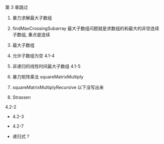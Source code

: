 
第 3 章跳过

1. 暴力求解最大子数组
   
2. findMaxCrossingSubarray
最大子数组问题就是求数组的和最大的非空连续子数组, 重点是连续

3. 最大子数组

4. 允许子数组为空
4.1-4

5. 非递归的线性时间最大子数组
4.1-5

6. 暴力矩阵乘法 squareMatrixMultiply

7. squareMatrixMultiplyRecursive
以下没写出来

8. Strassen

4.2-2 

* 4.2-3
    
* 4.2-7

* 递归式 ?